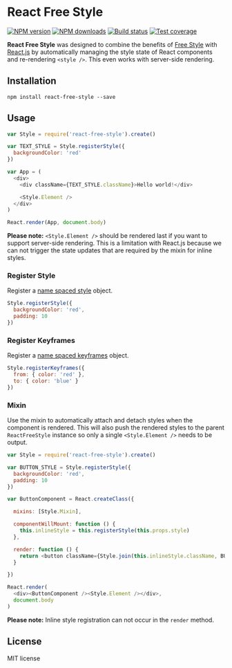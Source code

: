 # React Free Style

[![NPM version][npm-image]][npm-url]
[![NPM downloads][downloads-image]][downloads-url]
[![Build status][travis-image]][travis-url]
[![Test coverage][coveralls-image]][coveralls-url]

**React Free Style** was designed to combine the benefits of [Free Style](https://github.com/blakeembrey/free-style) with [React.js](https://github.com/facebook/react) by automatically managing the style state of React components and re-rendering `<style />`. This even works with server-side rendering.

## Installation

```
npm install react-free-style --save
```

## Usage

```js
var Style = require('react-free-style').create()

var TEXT_STYLE = Style.registerStyle({
  backgroundColor: 'red'
})

var App = (
  <div>
    <div className={TEXT_STYLE.className}>Hello world!</div>

    <Style.Element />
  </div>
)

React.render(App, document.body)
```

**Please note:** `<Style.Element />` should be rendered last if you want to support server-side rendering. This is a limitation with React.js because we can not trigger the state updates that are required by the mixin for inline styles.

### Register Style

Register a [name spaced style](https://github.com/blakeembrey/free-style#namespaced-styles) object.

```js
Style.registerStyle({
  backgroundColor: 'red',
  padding: 10
})
```

### Register Keyframes

Register a [name spaced keyframes](https://github.com/blakeembrey/free-style#keyframes) object.

```js
Style.registerKeyframes({
  from: { color: 'red' },
  to: { color: 'blue' }
})
```

### Mixin

Use the mixin to automatically attach and detach styles when the component is rendered. This will also push the rendered styles to the parent `ReactFreeStyle` instance so only a single `<Style.Element />` needs to be output.

```js
var Style = require('react-free-style').create()

var BUTTON_STYLE = Style.registerStyle({
  backgroundColor: 'red',
  padding: 10
})

var ButtonComponent = React.createClass({

  mixins: [Style.Mixin],

  componentWillMount: function () {
    this.inlineStyle = this.registerStyle(this.props.style)
  },

  render: function () {
    return <button className={Style.join(this.inlineStyle.className, BUTTON_STYLE.className)}>{this.props.children}</button>
  }

})

React.render(
  <div><ButtonComponent /><Style.Element /></div>,
  document.body
)
```

**Please note:** Inline style registration can not occur in the `render` method.

## License

MIT license

[npm-image]: https://img.shields.io/npm/v/react-free-style.svg?style=flat
[npm-url]: https://npmjs.org/package/react-free-style
[downloads-image]: https://img.shields.io/npm/dm/react-free-style.svg?style=flat
[downloads-url]: https://npmjs.org/package/react-free-style
[travis-image]: https://img.shields.io/travis/blakeembrey/react-free-style.svg?style=flat
[travis-url]: https://travis-ci.org/blakeembrey/react-free-style
[coveralls-image]: https://img.shields.io/coveralls/blakeembrey/react-free-style.svg?style=flat
[coveralls-url]: https://coveralls.io/r/blakeembrey/react-free-style?branch=master
